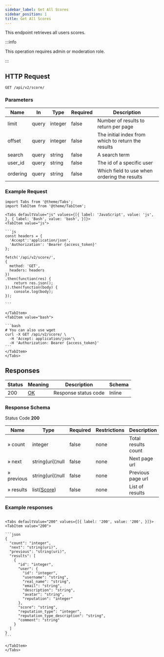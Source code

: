 ```yaml
---
sidebar_label: Get All Scores
sidebar_position: 1
title: Get All Scores
---
```


This endpoint retrieves all users scores.

:::info

This operation requires admin or moderation role.

:::

## HTTP Request

`GET /api/v2/score/`

### Parameters

| Name     | In    | Type    | Required | Description                                        |
|----------|-------|---------|----------|----------------------------------------------------|
| limit    | query | integer | false    | Number of results to return per page               |
| offset   | query | integer | false    | The initial index from which to return the results |
| search   | query | string  | false    | A search term                                      |
| user_id  | query | string  | false    | The id of a specific user                          |
| ordering | query | string  | false    | Which field to use when ordering the results       |

### Example Request

````mdx-code-block
import Tabs from '@theme/Tabs';
import TabItem from '@theme/TabItem';

<Tabs defaultValue="js" values={[{ label: 'JavaScript', value: 'js', }, { label: 'Bash', value: 'bash', }]}>
<TabItem value="js">

```js
const headers = {
  'Accept':'application/json',
  'Authorization': 'Bearer {access_token}'
};

fetch('/api/v2/score/',
{
  method: 'GET',
  headers: headers
})
.then(function(res) {
    return res.json();
}).then(function(body) {
    console.log(body);
});

```

</TabItem>
<TabItem value="bash">

```bash
# You can also use wget
curl -X GET /api/v2/score/ \
  -H 'Accept: application/json'\
  -H 'Authorization: Bearer {access_token}'
```
</TabItem>
</Tabs>
````

## Responses

|Status|Meaning|Description|Schema|
|---|---|---|---|
|200|[OK](https://tools.ietf.org/html/rfc7231#section-6.3.1)|Response status code|Inline|

### Response Schema

Status Code **200**

| Name       | Type                                               | Required | Restrictions | Description         |
|------------|----------------------------------------------------|----------|--------------|---------------------|
| » count    | integer                                            | false    | none         | Total results count |
| » next     | string(uri)¦null                                   | false    | none         | Next page url       |
| » previous | string(uri)¦null                                   | false    | none         | Previous page url   |
| » results  | list([Score](/docs/apireference/v2/schemas/score)) | false    | none         | List of results     |

### Example responses


````mdx-code-block

<Tabs defaultValue="200" values={[{ label: '200', value: '200', }]}>
<TabItem value="200">

```json
{
  "count": "integer",
  "next": "string(uri)",
  "previous": "string(uri)",
  "results": [
    {
      "id": "integer",
      "user": {
        "id": "integer",
        "username": "string",
        "real_name": "string",
        "email": "string",
        "description": "string",
        "avatar": "string",
        "reputation": "integer"
      },
      "score": "string",
      "reputation_type": "integer",
      "reputation_type_description": "string",
      "comment": "string"
    }
  ]
}
```

</TabItem>
</Tabs>
````





